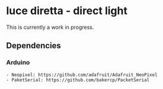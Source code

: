 # luce diretta - direct light
This is currently a work in progress.


## Dependencies
### Arduino
    - Neopixel: https://github.com/adafruit/Adafruit_NeoPixel
    - PaketSerial: https://github.com/bakercp/PacketSerial
